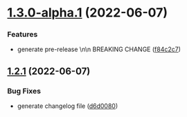 # [1.3.0-alpha.1](https://github.com/huutri148/auto-releasing/compare/v1.2.1...v1.3.0-alpha.1) (2022-06-07)


### Features

* generate pre-release \n\n BREAKING CHANGE ([f84c2c7](https://github.com/huutri148/auto-releasing/commit/f84c2c733cec7c3c1f7054e6ee733fb561a220ea))

## [1.2.1](https://github.com/huutri148/auto-releasing/compare/v1.2.0...v1.2.1) (2022-06-07)


### Bug Fixes

* generate changelog file ([d6d0080](https://github.com/huutri148/auto-releasing/commit/d6d008033ed12385050bab3e4cada40b09e7ea80))
